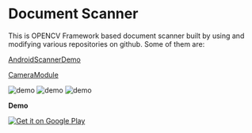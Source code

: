# Document Scanner
 
 This is OPENCV Framework based document scanner built by using and modifying various repositories on github. Some of them are:
  
  [AndroidScannerDemo](https://github.com/jhansireddy/AndroidScannerDemo)
  
  [CameraModule](https://github.com/Yalantis/CameraModule)
  
  ![demo](https://lh3.googleusercontent.com/YstDXw6sQXv6tWPn1_byUIIiYmg1Qrd-aEx6NJ23iawOhuN_nPkRvc-Z6rwhh4ah=h900-rw)
  ![demo](https://lh3.googleusercontent.com/IXATitwfrOWjnct9Q_ms1GEDC26WkrRl11CJ-LsDOJYyI86scs5WHkeej3D9Y8xjSHUF=h900-rw)
  ![demo](https://lh3.googleusercontent.com/2H5kaed8CIEWq5F8eu4h-czkxkGjBxdYYvyqmFUwFuW83PfSlpFHooAMXYwFceLuSg=h900-rw)
  
  **Demo**
  
  <a href='https://play.google.com/store/apps/details?id=vi.pdfscanner&hl=en&utm_source=global_co&utm_medium=prtnr&utm_content=Mar2515&utm_campaign=PartBadge&pcampaignid=MKT-Other-global-all-co-prtnr-py-PartBadge-Mar2515-1'><img alt='Get it on Google Play' src='https://play.google.com/intl/en_us/badges/images/badge_new.png'/></a>
